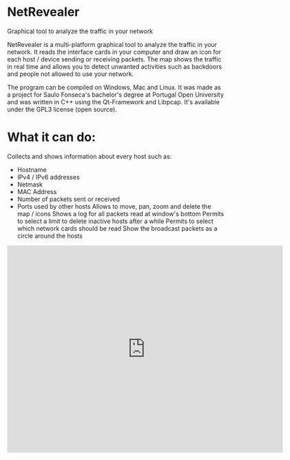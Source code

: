 # NetRevealer
Graphical tool to analyze the traffic in your network

NetRevealer is a multi-platform graphical tool to analyze 
the traffic in your network. It reads the interface cards in your computer and 
draw an icon for each host / device sending or receiving packets. The map shows 
the traffic in real time and allows you to detect unwanted activities such as 
backdoors and people not allowed to use your network.

The program can be compiled on Windows, Mac and Linux. It was made as a project for 
Saulo Fonseca's bachelor's degree at Portugal Open University and was written in C++
using the Qt-Framework and Libpcap. It's available under the GPL3 license (open source).

# What it can do:

Collects and shows information about every host such as:
- Hostname
- IPv4 / IPv6 addresses
- Netmask
- MAC Address
- Number of packets sent or received
- Ports used by other hosts
Allows to move, pan, zoom and delete the map / icons
Shows a log for all packets read at window's bottom
Permits to select a limit to delete inactive hosts after a while
Permits to select which network cards should be read
Show the broadcast packets as a circle around the hosts

<iframe src="https://player.vimeo.com/video/100517892" width="640" height="480" frameborder="0" webkitallowfullscreen mozallowfullscreen allowfullscreen></iframe>
